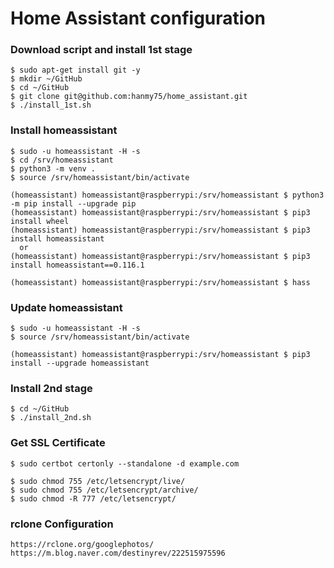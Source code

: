 Home Assistant configuration
============================

### Download script and install 1st stage
~~~
$ sudo apt-get install git -y
$ mkdir ~/GitHub
$ cd ~/GitHub
$ git clone git@github.com:hanmy75/home_assistant.git
$ ./install_1st.sh
~~~

### Install homeassistant
~~~
$ sudo -u homeassistant -H -s
$ cd /srv/homeassistant
$ python3 -m venv .
$ source /srv/homeassistant/bin/activate

(homeassistant) homeassistant@raspberrypi:/srv/homeassistant $ python3 -m pip install --upgrade pip
(homeassistant) homeassistant@raspberrypi:/srv/homeassistant $ pip3 install wheel
(homeassistant) homeassistant@raspberrypi:/srv/homeassistant $ pip3 install homeassistant
  or
(homeassistant) homeassistant@raspberrypi:/srv/homeassistant $ pip3 install homeassistant==0.116.1

(homeassistant) homeassistant@raspberrypi:/srv/homeassistant $ hass
~~~

### Update homeassistant
~~~
$ sudo -u homeassistant -H -s
$ source /srv/homeassistant/bin/activate

(homeassistant) homeassistant@raspberrypi:/srv/homeassistant $ pip3 install --upgrade homeassistant
~~~

### Install 2nd stage
~~~
$ cd ~/GitHub
$ ./install_2nd.sh
~~~

### Get SSL Certificate
```
$ sudo certbot certonly --standalone -d example.com

$ sudo chmod 755 /etc/letsencrypt/live/
$ sudo chmod 755 /etc/letsencrypt/archive/
$ sudo chmod -R 777 /etc/letsencrypt/
```

### rclone Configuration
```
https://rclone.org/googlephotos/
https://m.blog.naver.com/destinyrev/222515975596
```

